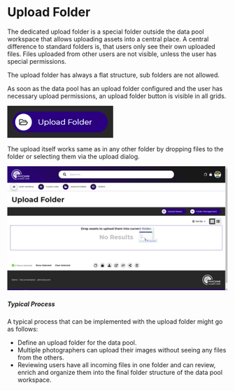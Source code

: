 # Upload Folder

The dedicated upload folder is a special folder outside the data pool workspace that
allows uploading assets into a central place. 
A central difference to standard folders is, that users only see their own uploaded
files. Files uploaded from other users are not visible, unless the user has special 
permissions. 

The upload folder has always a flat structure, sub folders are not allowed. 

As soon as the data pool has an upload folder configured and the user has necessary
upload permissions, an upload folder button is visible in all grids. 

<div class="image-as-lightbox"></div>

![Upload Folder Button](../../img/user_docs/asset-upload-folder-button.png)

The upload itself works same as in any other folder by dropping files to the folder 
or selecting them via the upload dialog. 

<div class="image-as-lightbox"></div>

![Upload Folder](../../img/user_docs/asset-upload-folder.png)


##### Typical Process
A typical process that can be implemented with the upload folder might go as follows:
- Define an upload folder for the data pool.
- Multiple photographers can upload their images without seeing any files from the others.
- Reviewing users have all incoming files in one folder and can review, enrich and organize them
 into the final folder structure of the data pool workspace. 
 